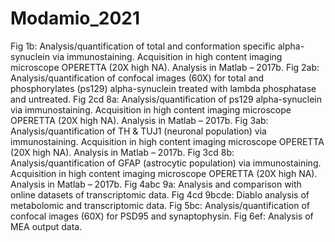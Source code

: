# Modamio_2021

Fig 1b: Analysis/quantification of total and conformation specific alpha-synuclein via immunostaining. Acquisition in high content imaging microscope OPERETTA (20X high NA). Analysis in Matlab – 2017b. 
Fig 2ab: Analysis/quantification of confocal images (60X) for total and phosphorylates (ps129) alpha-synuclein treated with lambda phosphatase and untreated. 
Fig 2cd 8a: Analysis/quantification of ps129 alpha-synuclein via immunostaining. Acquisition in high content imaging microscope OPERETTA (20X high NA). Analysis in Matlab – 2017b. 
Fig 3ab: Analysis/quantification of TH & TUJ1 (neuronal population) via immunostaining. Acquisition in high content imaging microscope OPERETTA (20X high NA). Analysis in Matlab – 2017b. 
Fig 3cd 8b: Analysis/quantification of GFAP (astrocytic population) via immunostaining. Acquisition in high content imaging microscope OPERETTA (20X high NA). Analysis in Matlab – 2017b.
Fig 4abc 9a: Analysis and comparison with online datasets of transcriptomic data. 
Fig 4cd 9bcde: Diablo analysis of metabolomic and transcriptomic data. 
Fig 5bc: Analysis/quantification of confocal images (60X) for PSD95 and synaptophysin. 
Fig 6ef: Analysis of MEA output data. 
